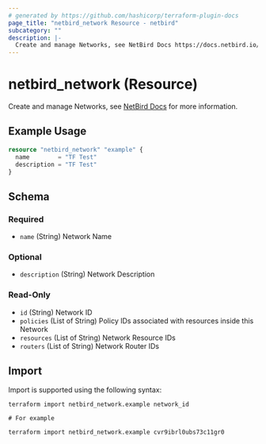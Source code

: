 ```yaml
---
# generated by https://github.com/hashicorp/terraform-plugin-docs
page_title: "netbird_network Resource - netbird"
subcategory: ""
description: |-
  Create and manage Networks, see NetBird Docs https://docs.netbird.io/how-to/networks for more information.
---
```


# netbird_network (Resource)

Create and manage Networks, see [NetBird Docs](https://docs.netbird.io/how-to/networks) for more information.

## Example Usage

```terraform
resource "netbird_network" "example" {
  name        = "TF Test"
  description = "TF Test"
}
```

<!-- schema generated by tfplugindocs -->
## Schema

### Required

- `name` (String) Network Name

### Optional

- `description` (String) Network Description

### Read-Only

- `id` (String) Network ID
- `policies` (List of String) Policy IDs associated with resources inside this Network
- `resources` (List of String) Network Resource IDs
- `routers` (List of String) Network Router IDs

## Import

Import is supported using the following syntax:

```shell
terraform import netbird_network.example network_id

# For example

terraform import netbird_network.example cvr9ibrl0ubs73c11gr0
```
